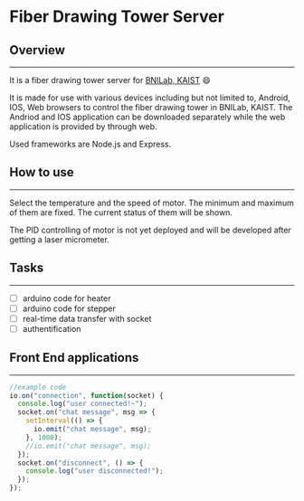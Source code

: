 # Fiber Drawing Tower Server

## Overview
---
It is a fiber drawing tower server for [BNILab, KAIST](https://www.bnilab.com/) :smile:

It is made for use with various devices including but not limited to, Android, IOS, Web browsers to control the fiber drawing tower in BNILab, KAIST. The Andriod and IOS application can be downloaded separately while the web application is provided by through web.

Used frameworks are Node.js and Express.

## How to use
---
Select the temperature and the speed of motor.
The minimum and maximum of them are fixed.
The current status of them will be shown.

The PID controlling of motor is not yet deployed and will be developed after getting a laser micrometer.

## Tasks
---
- [ ] arduino code for heater
- [ ] arduino code for stepper
- [ ] real-time data transfer with socket
- [ ] authentification

## Front End applications
---
```javascript
//example code
io.on("connection", function(socket) {
  console.log("user connected!~");
  socket.on("chat message", msg => {
    setInterval(() => {
      io.emit("chat message", msg);
    }, 1000);
    //io.emit("chat message", msg);
  });
  socket.on("disconnect", () => {
    console.log("user disconnected!");
  });
});
```

